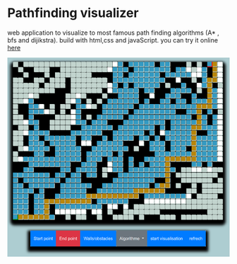 # Pathfinding visualizer

web application to visualize to most famous path finding algorithms (A* , bfs and dijikstra).
build with html,css and javaScript.
you can try it online <a href="">here</a>

<p align="center">
  <img src="./assets/demos.png" />
</p>
